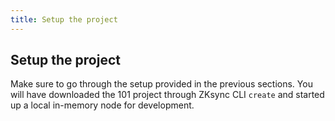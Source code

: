 ```yaml
---
title: Setup the project
---
```


## Setup the project

Make sure to go through the setup provided in the previous sections.
You will have downloaded the 101 project through ZKsync CLI `create` and started up a local in-memory node for development.
